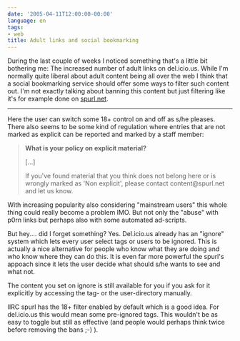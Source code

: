 ```yaml
---
date: '2005-04-11T12:00:00-00:00'
language: en
tags:
- web
title: Adult links and social bookmarking
---
```



During the last couple of weeks I noticed something that's a little bit bothering me: The increased number of adult links on del.icio.us. While I'm normally quite liberal about adult content being all over the web I think that a social bookmarking service should offer some ways to filter such content out. I'm not exactly talking about banning this content but just filtering like it's for example done on <a href="http://www.spurl.net">spurl.net</a>. 

-------------------------------



Here the user can switch some 18+ control on and off as s/he pleases. There also seems to be some kind of regulation where entries that are not marked as explicit can be reported and marked by a staff member:

<blockquote cite="http://www.spurl.net/help/faq.php#explicit"><strong>What is your policy on explicit material?</strong>
<p>[...]</p>
<p>If you've found material that you think does not belong here or is wrongly marked as 'Non explicit', please contact content@spurl.net and let us know.</p></blockquote>

With increasing popularity also considering "mainstream users" this whole thing could really become a problem IMO. But not only the "abuse" with p0rn links but perhaps also with some automated ad-scripts.

But hey.... did I forget something? Yes. Del.icio.us already has an "ignore" system which lets every user select tags or users to be ignored. This is actually a nice alternative for people who know what they are doing and who know where they can do this. It is even far more powerful the spurl's appoach since it lets the user decide what should s/he wants to see and what not.

The content you set on ignore is still available for you if you ask for it explicitly by accessing the tag- or the user-directory manually.

IIRC spurl has the 18+ filter enabled by default which is a good idea. For del.icio.us this would mean some pre-ignored tags. This wouldn't be as easy to toggle but still as effective (and people would perhaps think twice before removing the bans ;-) ).